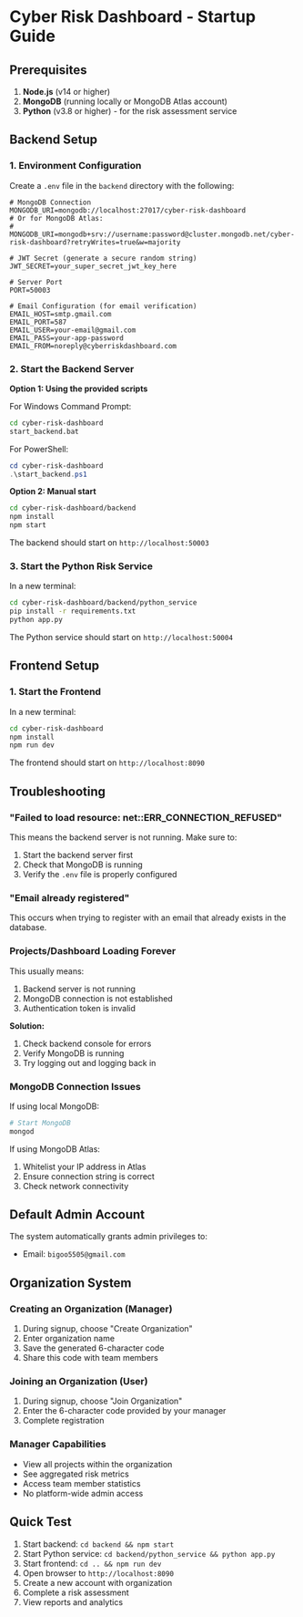 # Cyber Risk Dashboard - Startup Guide

## Prerequisites

1. **Node.js** (v14 or higher)
2. **MongoDB** (running locally or MongoDB Atlas account)
3. **Python** (v3.8 or higher) - for the risk assessment service

## Backend Setup

### 1. Environment Configuration

Create a `.env` file in the `backend` directory with the following:

```env
# MongoDB Connection
MONGODB_URI=mongodb://localhost:27017/cyber-risk-dashboard
# Or for MongoDB Atlas:
# MONGODB_URI=mongodb+srv://username:password@cluster.mongodb.net/cyber-risk-dashboard?retryWrites=true&w=majority

# JWT Secret (generate a secure random string)
JWT_SECRET=your_super_secret_jwt_key_here

# Server Port
PORT=50003

# Email Configuration (for email verification)
EMAIL_HOST=smtp.gmail.com
EMAIL_PORT=587
EMAIL_USER=your-email@gmail.com
EMAIL_PASS=your-app-password
EMAIL_FROM=noreply@cyberriskdashboard.com
```

### 2. Start the Backend Server

**Option 1: Using the provided scripts**

For Windows Command Prompt:
```bash
cd cyber-risk-dashboard
start_backend.bat
```

For PowerShell:
```powershell
cd cyber-risk-dashboard
.\start_backend.ps1
```

**Option 2: Manual start**
```bash
cd cyber-risk-dashboard/backend
npm install
npm start
```

The backend should start on `http://localhost:50003`

### 3. Start the Python Risk Service

In a new terminal:
```bash
cd cyber-risk-dashboard/backend/python_service
pip install -r requirements.txt
python app.py
```

The Python service should start on `http://localhost:50004`

## Frontend Setup

### 1. Start the Frontend

In a new terminal:
```bash
cd cyber-risk-dashboard
npm install
npm run dev
```

The frontend should start on `http://localhost:8090`

## Troubleshooting

### "Failed to load resource: net::ERR_CONNECTION_REFUSED"

This means the backend server is not running. Make sure to:
1. Start the backend server first
2. Check that MongoDB is running
3. Verify the `.env` file is properly configured

### "Email already registered"

This occurs when trying to register with an email that already exists in the database.

### Projects/Dashboard Loading Forever

This usually means:
1. Backend server is not running
2. MongoDB connection is not established
3. Authentication token is invalid

**Solution:**
1. Check backend console for errors
2. Verify MongoDB is running
3. Try logging out and logging back in

### MongoDB Connection Issues

If using local MongoDB:
```bash
# Start MongoDB
mongod
```

If using MongoDB Atlas:
1. Whitelist your IP address in Atlas
2. Ensure connection string is correct
3. Check network connectivity

## Default Admin Account

The system automatically grants admin privileges to:
- Email: `bigoo5505@gmail.com`

## Organization System

### Creating an Organization (Manager)
1. During signup, choose "Create Organization"
2. Enter organization name
3. Save the generated 6-character code
4. Share this code with team members

### Joining an Organization (User)
1. During signup, choose "Join Organization"
2. Enter the 6-character code provided by your manager
3. Complete registration

### Manager Capabilities
- View all projects within the organization
- See aggregated risk metrics
- Access team member statistics
- No platform-wide admin access

## Quick Test

1. Start backend: `cd backend && npm start`
2. Start Python service: `cd backend/python_service && python app.py`
3. Start frontend: `cd .. && npm run dev`
4. Open browser to `http://localhost:8090`
5. Create a new account with organization
6. Complete a risk assessment
7. View reports and analytics 
 